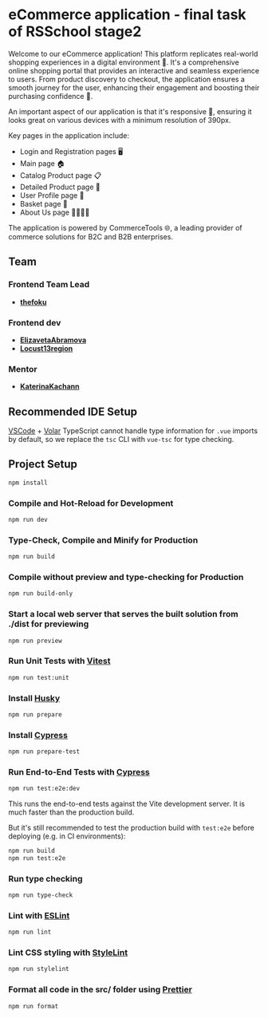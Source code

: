 # eCommerce application - final task of RSSchool stage2

Welcome to our eCommerce application! This platform replicates real-world shopping experiences in a digital environment 🏪. It's a comprehensive online shopping portal that provides an interactive and seamless experience to users. From product discovery to checkout, the application ensures a smooth journey for the user, enhancing their engagement and boosting their purchasing confidence 🚀.

An important aspect of our application is that it's responsive 📲, ensuring it looks great on various devices with a minimum resolution of 390px.

Key pages in the application include:

- Login and Registration pages 🖥️
- Main page 🏠
- Catalog Product page 📋
- Detailed Product page 🔎
- User Profile page 👤
- Basket page 🛒
- About Us page 🙋‍♂️🙋‍♀️

The application is powered by CommerceTools 🌐, a leading provider of commerce solutions for B2C and B2B enterprises.

## Team

### Frontend Team Lead

- **[thefoku](https://github.com/thefoku)**

### Frontend dev

- **[ElizavetaAbramova](https://github.com/elizavetaabramova)**
- **[Locust13region](https://github.com/Locust13region)**

### Mentor

- **[KaterinaKachann](https://github.com/katerinakachann)**

## Recommended IDE Setup

[VSCode](https://code.visualstudio.com/) + [Volar](https://marketplace.visualstudio.com/items?itemName=Vue.volar)
TypeScript cannot handle type information for `.vue` imports by default, so we replace the `tsc` CLI with `vue-tsc` for type checking.

## Project Setup

```sh
npm install
```

### Compile and Hot-Reload for Development

```sh
npm run dev
```

### Type-Check, Compile and Minify for Production

```sh
npm run build
```

### Compile without preview and type-checking for Production

```sh
npm run build-only
```

### Start a local web server that serves the built solution from ./dist for previewing

```sh
npm run preview
```

### Run Unit Tests with [Vitest](https://vitest.dev/)

```sh
npm run test:unit
```

### Install [Husky](https://typicode.github.io/husky/)

```sh
npm run prepare
```

### Install [Cypress](https://www.cypress.io/)

```sh
npm run prepare-test
```

### Run End-to-End Tests with [Cypress](https://www.cypress.io/)

```sh
npm run test:e2e:dev
```

This runs the end-to-end tests against the Vite development server.
It is much faster than the production build.

But it's still recommended to test the production build with `test:e2e` before deploying (e.g. in CI environments):

```sh
npm run build
npm run test:e2e
```

### Run type checking

```sh
npm run type-check
```

### Lint with [ESLint](https://eslint.org/)

```sh
npm run lint
```

### Lint CSS styling with [StyleLint](https://stylelint.io/)

```sh
npm run stylelint
```

### Format all code in the src/ folder using [Prettier](https://prettier.io/)

```sh
npm run format
```
